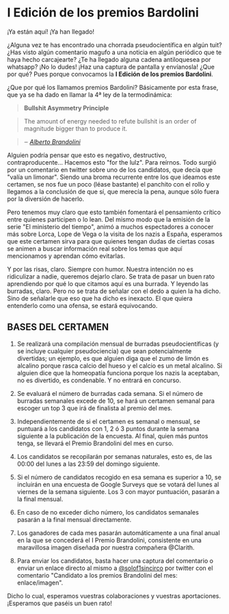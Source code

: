 # I Edición de los premios Bardolini

¡Ya están aquí! ¡Ya han llegado!

¿Alguna vez te has encontrado una chorrada pseudocientífica en algún tuit? ¿Has visto algún comentario magufo a una noticia en algún periódico que te haya hecho carcajearte? ¿Te ha llegado alguna cadena antiloquesea por whatsapp? ¡No lo dudes! ¡Haz una captura de pantalla y envíanosla! ¿Que por qué? Pues porque convocamos la **I Edición de los premios Bardolini**.

¿Que por qué los llamamos premios Bardolini? Básicamente por esta frase, que ya se ha dado en llamar la 4ª ley de la termodinámica:

> **Bullshit Asymmetry Principle**

> The amount of energy needed to refute bullshit is an order of magnitude bigger than to produce it.

> ‒ *[Alberto Brandolini](https://twitter.com/ziobrando/status/289635060758507521)*

Alguien podría pensar que esto es negativo, destructivo, contraproducente... Hacemos esto "for the lulz". Para reírnos. Todo surgió por un comentario en twitter sobre uno de los candidatos, que decía que "valía un limonar". Siendo una broma recurrente entre los que ideamos este certamen, se nos fue un poco (léase bastante) el panchito con el rollo y llegamos a la conclusión de que sí, que merecía la pena, aunque sólo fuera por la diversión de hacerlo. 

Pero tenemos muy claro que esto también fomentará el pensamiento crítico entre quienes participen o lo lean. Del mismo modo que la emisión de la serie "El ministerio del tiempo", animó a muchos espectadores a conocer más sobre Lorca, Lope de Vega o la visita de los nazis a España, esperamos que este certamen sirva para que quienes tengan dudas de ciertas cosas se animen a buscar información real sobre los temas que aquí mencionamos y aprendan cómo evitarlas.

Y por las risas, claro. Siempre con humor. Nuestra intención no es ridiculizar a nadie, queremos dejarlo claro. Se trata de pasar un buen rato aprendiendo por qué lo que citamos aquí es una burrada. Y leyendo las burradas, claro. Pero no se trata de señalar con el dedo a quien la ha dicho. Sino de señalarle que eso que ha dicho es inexacto. El que quiera entenderlo como una ofensa, se estará equivocando.

## BASES DEL CERTAMEN

1. Se realizará una compilación mensual de burradas pseudocientíficas (y se incluye cualquier pseudociencia) que sean potencialmente divertidas; un ejemplo, es que alguien diga que el zumo de limón es alcalino porque rasca calcio del hueso y el calcio es un metal alcalino. Si alguien dice que la homeopatía funciona porque los nazis la aceptaban, no es divertido, es condenable. Y no entrará en concurso.

2. Se evaluará el número de burradas cada semana. Si el número de burradas semanales excede de 10, se hará un certamen semanal para escoger un top 3 que irá de finalista al premio del mes.

3. Independientemente de si el certamen es semanal o mensual, se puntuará a los candidatos con 1, 2 ó 3 puntos durante la semana siguiente a la publicación de la encuesta. Al final, quien más puntos tenga, se llevará el Premio Brandolini del mes en curso.

4. Los candidatos se recopilarán por semanas naturales, esto es, de las 00:00 del lunes a  las 23:59 del domingo siguiente. 
  1. Si el número de candidatos recogido en esa semana es superior a 10, se incluirán en una encuesta de Google Surveys que se votará del lunes al viernes de la semana siguiente. Los 3 con mayor puntuación, pasarán a la final mensual.
  2. En caso de no exceder dicho número, los candidatos semanales pasarán a la final mensual directamente.

5. Los ganadores de cada mes pasarán automáticamente a una final anual en la que se concederá el I Premio Brandolini, consistente en una maravillosa imagen diseñada por nuestra compañera @Clarith.

6. Para enviar los candidatos, basta hacer una captura del comentario o enviar un enlace directo al mismo a [@solof1sincirco](https://twitter.com/solof1sincirco) por twitter con el comentario "Candidato a los premios Brandolini del mes: enlace/imagen".

Dicho lo cual, esperamos vuestras colaboraciones y vuestras aportaciones. ¡Esperamos que paséis un buen rato!

